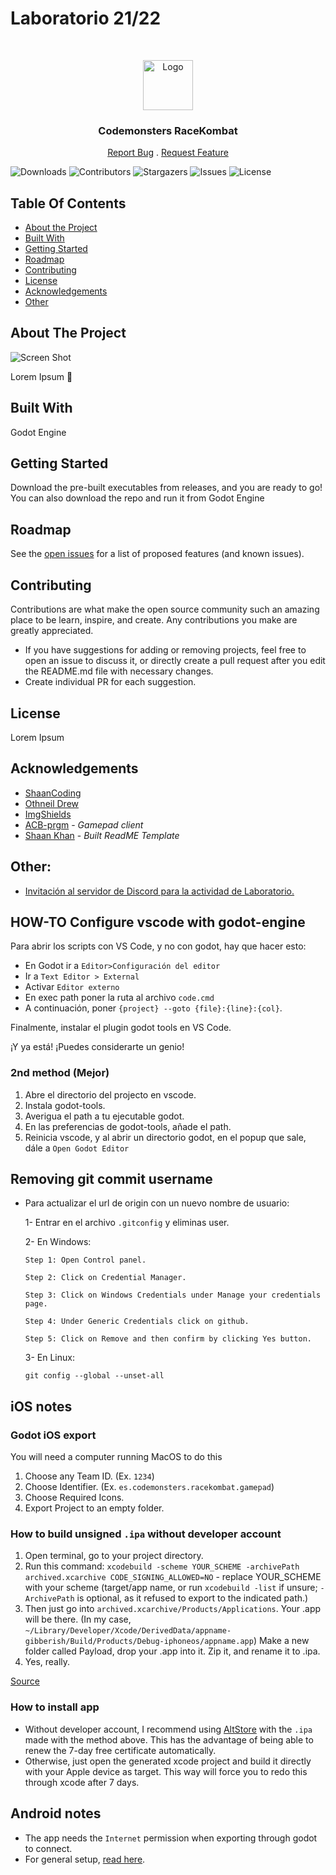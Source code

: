 # Laboratorio 21/22

<br/>
<p align="center">
  <a href="https://github.com/codemonsters/racekombat">
    <img src="https://github.com/codemonsters/racekombat/blob/main/server/assets/logo.png?raw=true" alt="Logo" width="80" height="80">
  </a>

  <h3 align="center">Codemonsters RaceKombat</h3>

  <p align="center">
    <a href="https://github.com/codemonsters/racekombat/issues">Report Bug</a>
    .
    <a href="https://github.com/codemonsters/racekombat/issues">Request Feature</a>
  </p>
</p>

![Downloads](https://img.shields.io/github/downloads/codemonsters/racekombat/total) ![Contributors](https://img.shields.io/github/contributors/codemonsters/racekombat?color=dark-green) ![Stargazers](https://img.shields.io/github/stars/codemonsters/racekombat?style=social) ![Issues](https://img.shields.io/github/issues/codemonsters/racekombat) ![License](https://img.shields.io/github/license/codemonsters/racekombat) 

## Table Of Contents

* [About the Project](#about-the-project)
* [Built With](#built-with)
* [Getting Started](#getting-started)
* [Roadmap](#roadmap)
* [Contributing](#contributing)
* [License](#license)
* [Acknowledgements](#acknowledgements)
* [Other](#other)

## About The Project

![Screen Shot](https://github.com/codemonsters/racekombat/blob/main/showcase.png?raw=true)

Lorem Ipsum :grimacing:

## Built With

Godot Engine

## Getting Started

Download the pre-built executables from releases, and you are ready to go! You can also download the repo and run it from Godot Engine

## Roadmap

See the [open issues](https://github.com/codemonsters/racekombat/issues) for a list of proposed features (and known issues).

## Contributing

Contributions are what make the open source community such an amazing place to be learn, inspire, and create. Any contributions you make are greatly appreciated.
- If you have suggestions for adding or removing projects, feel free to open an issue to discuss it, or directly create a pull request after you edit the README.md file with necessary changes.
- Create individual PR for each suggestion.

## License

Lorem Ipsum 


## Acknowledgements

* [ShaanCoding](https://github.com/ShaanCoding/)
* [Othneil Drew](https://github.com/othneildrew/Best-README-Template)
* [ImgShields](https://shields.io/)
* [ACB-prgm](https://github.com/ACB-prgm) - *Gamepad client*
* [Shaan Khan](https://github.com/ShaanCoding/) - *Built ReadME Template*


## Other:

* [Invitación al servidor de Discord para la actividad de Laboratorio.](https://discord.gg/ZQaNtRF)


## HOW-TO Configure vscode with godot-engine
  
Para abrir los scripts con VS Code, y no con godot, hay que hacer esto:
* En Godot ir a ```Editor>Configuración del editor```
* Ir a ```Text Editor > External```
* Activar ```Editor externo```
* En exec path poner la ruta al archivo ```code.cmd```
* A continuación, poner  ```{project} --goto {file}:{line}:{col}```.

Finalmente, instalar el plugin godot tools en VS Code.


¡Y ya está! ¡Puedes considerarte un genio!</p>

### 2nd method (Mejor)
1. Abre el directorio del projecto en vscode.
2. Instala godot-tools.
3. Averigua el path a tu ejecutable godot.
4. En las preferencias de godot-tools, añade el path.
5. Reinicia vscode, y al abrir un directorio godot, en el popup que sale, dále a ```Open Godot Editor```
 

## Removing git commit username

* Para actualizar el url de origin con un nuevo nombre de usuario:
  
  1- Entrar en el archivo ```.gitconfig``` y eliminas user.

  2- En Windows:
  
   ```Step 1: Open Control panel. ```

   ```Step 2: Click on Credential Manager.```

   ```Step 3: Click on Windows Credentials under Manage your credentials page.```

   ```Step 4: Under Generic Credentials click on github.```

   ```Step 5: Click on Remove and then confirm by clicking Yes button.```

     3- En Linux:
  
   ```git config --global --unset-all```


## iOS notes

### Godot iOS export
You will need a computer running MacOS to do this
1. Choose any Team ID. (Ex. ```1234```)
2. Choose Identifier. (Ex. ```es.codemonsters.racekombat.gamepad```)
3. Choose Required Icons.
4. Export Project to an empty folder.

### How to build unsigned ```.ipa``` without developer account
1. Open terminal, go to your project directory.
2. Run this command: ```xcodebuild -scheme YOUR_SCHEME -archivePath archived.xcarchive CODE_SIGNING_ALLOWED=NO``` - replace YOUR_SCHEME with your scheme (target/app name, or run ```xcodebuild -list``` if unsure; ```-ArchivePath``` is optional, as it refused to export to the indicated path.)
3. Then just go into ```archived.xcarchive/Products/Applications```. Your .app will be there. (In my case, ```~/Library/Developer/Xcode/DerivedData/appname-gibberish/Build/Products/Debug-iphoneos/appname.app```)
Make a new folder called Payload, drop your .app into it. Zip it, and rename it to .ipa.
4. Yes, really.

[Source](https://www.reddit.com/r/jailbreakdevelopers/comments/gj93vc/question_exporting_app_in_xcode_without_a/)

### How to install app
* Without developer account, I recommend using [AltStore](https://altstore.io) with the ```.ipa``` made with the method above. This has the advantage of being able to renew the 7-day free certificate automatically.
* Otherwise, just open the generated xcode project and build it directly with your Apple device as target. This way will force you to redo this through xcode after 7 days.

## Android notes
* The app needs the ```Internet``` permission when exporting through godot to connect.
* For general setup, [read here](https://developer.android.com/games/engines/godot/godot-configure).
